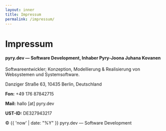 ```yaml
---
layout: inner
title: Impressum
permalink: /impressum/
---
```

# Impressum
#### pyry.dev — Software Development, Inhaber Pyry-Joona Juhana Kovanen

Softwareentwickler; Konzeption, Modellierung & Realisierung von Websystemen und Systemsoftware.

Danziger Straße 63, 10435 Berlin, Deutschland

**Fon:** +49 176 87842715‬

**Mail:** hallo [at] pyry.dev


**UST-ID:** DE327943217

&copy; {{ 'now' | date: "%Y" }} pyry.dev — Software Development
